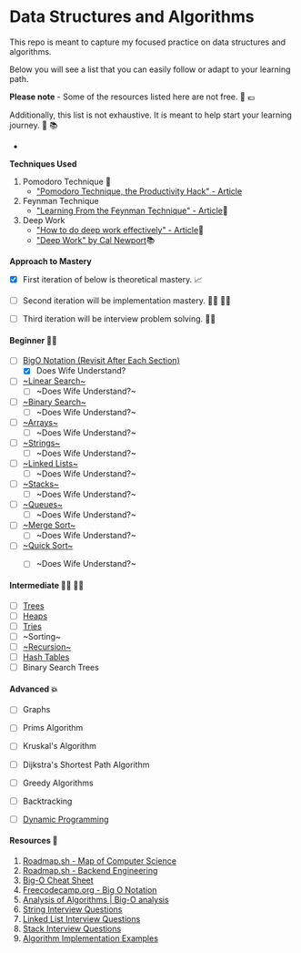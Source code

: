 # Data Structures and Algorithms
This repo is meant to capture my focused practice on data structures and algorithms. 

Below you will see a list that you can easily follow or adapt to your learning path.

**Please note** - Some of the resources listed here are not free. :money_with_wings: :euro: 

Additionally, this list is not exhaustive. It is meant to help start your learning journey. :red_car: :books:

-

**Techniques Used**
1. Pomodoro Technique :tomato:
    - ["Pomodoro Technique, the Productivity Hack" - Article](https://www.themuse.com/advice/take-it-from-someone-who-hates-productivity-hacksthe-pomodoro-technique-actually-works/)
2. Feynman Technique
    - ["Learning From the Feynman Technique" - Article](https://medium.com/taking-note/learning-from-the-feynman-technique-5373014ad230/):page_facing_up:
3. Deep Work
    - ["How to do deep work effectively" - Article](https://memory.ai/timely-blog/how-to-do-deep-work-effectively/):page_facing_up:
    - ["Deep Work" by Cal Newport](https://www.calnewport.com/books//):books:

**Approach to Mastery**
- [x] First iteration of below is theoretical mastery. :chart_with_upwards_trend:
- [ ] Second iteration will be implementation mastery. :man_technologist: :woman_technologist: 
- [ ] Third iteration will be interview problem solving. :man_teacher:


#### Beginner :student:
- [ ] [BigO Notation (Revisit After Each Section)](https://www.youtube.com/watch?v=v4cd1O4zkGw/)
  - [x] Does Wife Understand?

- [ ] [~Linear Search~](https://www.youtube.com/watch?v=4GPdGsB3OSc&t=31s/)
  - [ ] ~Does Wife Understand?~

- [ ] [~Binary Search~](https://www.youtube.com/watch?v=P3YID7liBug&list=PLI1t_8YX-ApvMthLj56t1Rf-Buio5Y8KL&index=3/)
  - [ ] ~Does Wife Understand?~

- [ ] [~Arrays~](https://www.youtube.com/playlist?list=PLNmW52ef0uwvmnS0UQU4Qf3NvsEREGWoK/)
  - [ ] ~Does Wife Understand?~

- [ ] [~Strings~](https://www.youtube.com/watch?v=9clnwaqOU2E/)
  - [ ] ~Does Wife Understand?~

- [ ] [~Linked Lists~](https://www.youtube.com/watch?v=njTh_OwMljA&list=PLI1t_8YX-Apv-UiRlnZwqqrRT8D1RhriX&index=6/)
  - [ ] ~Does Wife Understand?~

- [ ] [~Stacks~](https://www.youtube.com/watch?v=wjI1WNcIntg&list=PLI1t_8YX-Apv-UiRlnZwqqrRT8D1RhriX&index=4/)
  - [ ] ~Does Wife Understand?~

- [ ] [~Queues~](https://www.youtube.com/watch?v=wjI1WNcIntg&list=PLI1t_8YX-Apv-UiRlnZwqqrRT8D1RhriX&index=4/)
  - [ ] ~Does Wife Understand?~

- [ ] [~Merge Sort~](https://www.youtube.com/watch?v=KF2j-9iSf4Q&list=PLI1t_8YX-ApvMthLj56t1Rf-Buio5Y8KL&index=10/)
  - [ ] ~Does Wife Understand?~

- [ ] [~Quick Sort~](https://www.youtube.com/watch?v=SLauY6PpjW4&list=PLI1t_8YX-ApvMthLj56t1Rf-Buio5Y8KL&index=9/)
  - [ ] ~Does Wife Understand?~


#### Intermediate :man_technologist: :woman_technologist:
- [ ] [Trees](https://www.youtube.com/watch?v=oSWTXtMglKE&list=PLI1t_8YX-Apv-UiRlnZwqqrRT8D1RhriX&index=7/)
- [ ] [Heaps](https://www.youtube.com/watch?v=t0Cq6tVNRBA&list=PLI1t_8YX-Apv-UiRlnZwqqrRT8D1RhriX&index=10/)
- [ ] [Tries](https://www.youtube.com/watch?v=zIjfhVPRZCg&list=PLI1t_8YX-Apv-UiRlnZwqqrRT8D1RhriX&index=9/)
- [ ] ~Sorting~
- [ ] [~Recursion~](https://www.youtube.com/watch?v=KEEKn7Me-ms&list=PLI1t_8YX-ApvMthLj56t1Rf-Buio5Y8KL&index=1'/)
- [ ] [Hash Tables](https://www.youtube.com/watch?v=shs0KM3wKv8&list=PLI1t_8YX-Apv-UiRlnZwqqrRT8D1RhriX&index=13/)
- [ ] Binary Search Trees

#### Advanced :boom:
- [ ] Graphs
- [ ] Prims Algorithm
- [ ] Kruskal's Algorithm
- [ ] Dijkstra's Shortest Path Algorithm
- [ ] Greedy Algorithms
- [ ] Backtracking
- [ ] [Dynamic Programming](https://www.youtube.com/watch?v=P8Xa2BitN3I&list=PLI1t_8YX-ApvMthLj56t1Rf-Buio5Y8KL&index=11/)


#### Resources :briefcase:
1. [Roadmap.sh - Map of Computer Science](https://www.youtube.com/watch?v=SzJ46YA_RaA&list=PLkZYeFmDuaN0TsZiKqEjRDTRqzb4uad7C/)
2. [Roadmap.sh - Backend Engineering](https://roadmap.sh/backend/)
3. [Big-O Cheat Sheet](https://www.bigocheatsheet.com/)
4. [Freecodecamp.org - Big O Notation](https://www.youtube.com/watch?v=Mo4vesaut8g/)
5. [Analysis of Algorithms | Big-O analysis](https://www.geeksforgeeks.org/analysis-algorithms-big-o-analysis//)
6. [String Interview Questions](https://www.youtube.com/playlist?list=PLNmW52ef0uwuW5_1_K8ncp3DtLYBa0pA8/)
7. [Linked List Interview Questions](https://www.youtube.com/playlist?list=PLNmW52ef0uwsqn4haINljAFDivH1zhqxF/)
8. [Stack Interview Questions](https://www.youtube.com/playlist?list=PLNmW52ef0uwuvEW2yg2PxErsLF9ldA1WP/)
9. [Algorithm Implementation Examples](https://www.w3resource.com/python-exercises/data-structures-and-algorithms/python-search-and-sorting-exercise-1.php/) 
